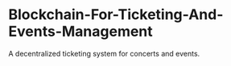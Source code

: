 # Blockchain-For-Ticketing-And-Events-Management
 A decentralized ticketing system for concerts and events.
